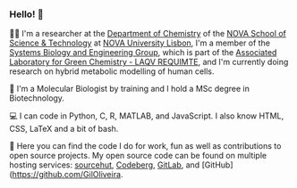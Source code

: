 ### Hello! 👋

👨‍🔬 I'm a researcher at the [Department of Chemistry](https://dq.fct.unl.pt/en/) of the [NOVA School of Science & Technology](https://fct.unl.pt/) at [NOVA University Lisbon](https://www.unl.pt/en/), I'm a member of the [Systems Biology and Engineering Group](https://sites.fct.unl.pt/sbegroup), which is part of the [Associated Laboratory for Green Chemistry - LAQV REQUIMTE](https://laqv.requimte.pt/), and I'm currently doing research on hybrid metabolic modelling of human cells.

🧬 I'm a Molecular Biologist by training and I hold a MSc degree in Biotechnology.

💻 I can code in Python, C, R, MATLAB, and JavaScript. I also know HTML, CSS, LaTeX and a bit of bash.

🔎 Here you can find the code I do for work, fun as well as contributions to open source projects. My open source code can be found on multiple hosting services: [sourcehut](https://git.sr.ht/~gpo), [Codeberg](https://codeberg.org/Gil), [GitLab](https://gitlab.com/GilOliveira), and [GitHub](https://github.com/GilOliveira.

